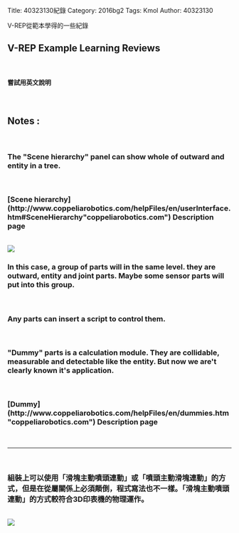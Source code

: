 Title: 40323130紀錄
Category: 2016bg2
Tags: Kmol
Author: 40323130


V-REP從範本學得的一些紀錄

<!-- PELICAN_END_SUMMARY -->

<h2>V-REP Example Learning Reviews</h2>
</br>
<h4>嘗試用英文說明</h4>
</br>
<h2>Notes :</h2>
</br>
<h3>The "Scene hierarchy" panel can show whole of outward and entity in a tree.</h3>
</br>
<h3>
[Scene hierarchy](http://www.coppeliarobotics.com/helpFiles/en/userInterface.htm#SceneHierarchy"coppeliarobotics.com") Description page
</h3>
</br>
<img src="http://i.imgur.com/cqIHtFn.jpg" >
</br>
<h3>In this case, a group of parts will in the same level. they are outward, entity and joint parts. Maybe some sensor parts will put into this group.</h3>
</br>
<h3>Any parts can insert a script to control them.</h3>
</br>
<h3>"Dummy" parts is a calculation module. They are collidable, measurable and detectable like the entity. But now we are't clearly known it's application.</h3>
</br>
<h3>
[Dummy](http://www.coppeliarobotics.com/helpFiles/en/dummies.htm"coppeliarobotics.com") Description page
</h3>
</br><hr></br>
<h3>組裝上可以使用「滑塊主動噴頭連動」或「噴頭主動滑塊連動」的方式，但是在從屬關係上必須顛倒，程式寫法也不一樣。「滑塊主動噴頭連動」的方式較符合3D印表機的物理運作。</h3>
</br>
<img src="http://i.imgur.com/caU2SLx.jpg" >